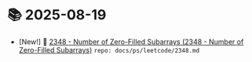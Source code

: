 # 📚 2025-08-19
- [New!] 📗 [2348 - Number of Zero-Filled Subarrays (2348 - Number of Zero-Filled Subarrays)](https://til.qriosity.dev/featured/ps/leetcode/2348) `repo: docs/ps/leetcode/2348.md`
